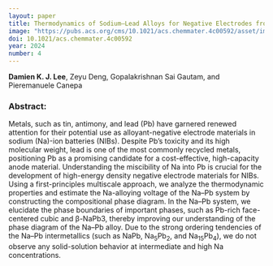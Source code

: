 ```yaml
---
layout: paper
title: Thermodynamics of Sodium–Lead Alloys for Negative Electrodes from First-Principles
image: "https://pubs.acs.org/cms/10.1021/acs.chemmater.4c00592/asset/images/large/cm4c00592_0004.jpeg"
doi: 10.1021/acs.chemmater.4c00592
year: 2024
number: 4
---
```

**Damien K. J. Lee**, Zeyu Deng, Gopalakrishnan Sai Gautam, and Pieremanuele Canepa

### Abstract:
Metals, such as tin, antimony, and lead (Pb) have garnered renewed attention for their potential use as alloyant-negative electrode materials in sodium (Na)-ion batteries (NIBs). Despite Pb’s toxicity and its high molecular weight, lead is one of the most commonly recycled metals, positioning Pb as a promising candidate for a cost-effective, high-capacity anode material. Understanding the miscibility of Na into Pb is crucial for the development of high-energy density negative electrode materials for NIBs. Using a first-principles multiscale approach, we analyze the thermodynamic properties and estimate the Na-alloying voltage of the Na–Pb system by constructing the compositional phase diagram. In the Na–Pb system, we elucidate the phase boundaries of important phases, such as Pb-rich face-centered cubic and β-NaPb3, thereby improving our understanding of the phase diagram of the Na–Pb alloy. Due to the strong ordering tendencies of the Na–Pb intermetallics (such as NaPb, Na<sub>5</sub>Pb<sub>2</sub>, and Na<sub>15</sub>Pb<sub>4</sub>), we do not observe any solid-solution behavior at intermediate and high Na concentrations.